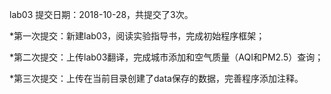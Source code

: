 lab03 提交日期：2018-10-28，共提交了3次。

*第一次提交：新建lab03，阅读实验指导书，完成初始程序框架；

*第二次提交：上传lab03翻译，完成城市添加和空气质量（AQI和PM2.5）查询；

*第三次提交：上传在当前目录创建了data保存的数据，完善程序添加注释。



